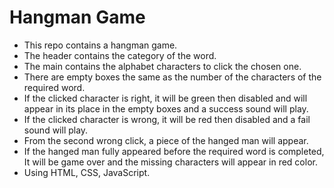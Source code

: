 # Hangman Game
- This repo contains a hangman game.
- The header contains the category of the word.
- The main contains the alphabet characters to click the chosen one.
- There are empty boxes the same as the number of the characters of the required word.
- If the clicked character is right, it will be green then disabled and will appear in its place in the empty boxes and a success sound will play.
- If the clicked character is wrong, it will be red then disabled and a fail sound will play.
- From the second wrong click, a piece of the hanged man will appear.
- If the hanged man fully appeared before the required word is completed, It will be game over and the missing characters will appear in red color.
- Using HTML, CSS, JavaScript.
